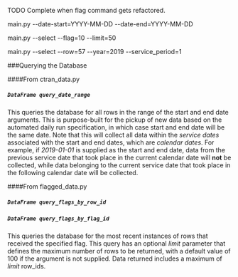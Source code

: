 
TODO Complete when flag command gets refactored.

<p>main.py --date-start=YYYY-MM-DD --date-end=YYYY-MM-DD</p>
<p>main.py --select --flag=10 --limit=50</p>
<p>main.py --select --row=57 --year=2019 --service_period=1</p>

###Querying the Database

####From ctran_data.py

##### `DataFrame query_date_range`

This queries the database for all rows in the range of the start and end
date arguments. This is purpose-built for the pickup of new data based on
the automated daily run specification, in which case start and end date
will be the same date. Note that this will collect all data within the
_service dates_ associated with the start and end dates, which are
_calendar dates_. For example, if *2019-01-01* is supplied as the start
and end date, data from the previous service date that took place in the
current calendar date will **not** be collected, while data belonging to
the current service date that took place in the following calendar date
will be collected.

####From flagged_data.py

##### `DataFrame query_flags_by_row_id`


##### `DataFrame query_flags_by_flag_id`

This queries the database for the most recent instances of rows that
received the specified flag. This query has an optional _limit_ parameter
that defines the maximum number of rows to be returned, with a default
value of 100 if the argument is not supplied. Data returned includes a
maximum of _limit_ row_ids.